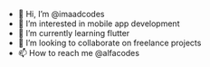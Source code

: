 - 👋 Hi, I’m @imaadcodes
- 👀 I’m interested in mobile app development
- 🌱 I’m currently learning flutter
- 💞️ I’m looking to collaborate on freelance projects
- 📫 How to reach me @alfacodes

<!---
imaadcodes/imaadcodes is a ✨ special ✨ repository because its `README.md` (this file) appears on your GitHub profile.
You can click the Preview link to take a look at your changes.
--->
